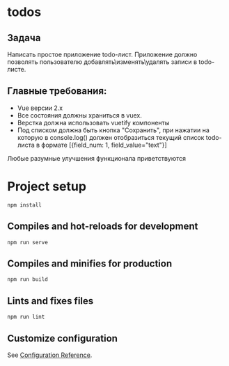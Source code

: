 # todos

## Задача
Написать простое приложение todo-лист. Приложение должно позволять пользователю добавлять\изменять\удалять записи в todo-листе.

## Главные требования:
 - Vue версии 2.x
 - Все состояния должны храниться в vuex.
 - Верстка должна использовать vuetify компоненты
 - Под списком должна быть кнопка "Сохранить", при нажатии на которую в console.log() должен отобразиться текущий список todo-листа в формате [{field_num: 1, field_value="text"}]

Любые разумные улучшения функционала приветствуются

# Project setup
```
npm install
```

## Compiles and hot-reloads for development
```
npm run serve
```

## Compiles and minifies for production
```
npm run build
```

## Lints and fixes files
```
npm run lint
```

## Customize configuration
See [Configuration Reference](https://cli.vuejs.org/config/).
